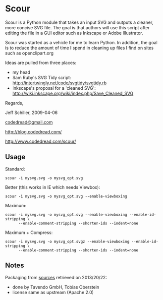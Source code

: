 # Scour

Scour is a Python module that takes an input SVG and outputs a cleaner,
more concise SVG file.  The goal is that authors will use this script after
editing the file in a GUI editor such as Inkscape or Adobe Illustrator.

Scour was started as a vehicle for me to learn Python.  In addition, the goal
is to reduce the amount of time I spend in cleaning up files I find on sites
such as openclipart.org

Ideas are pulled from three places:

  * my head
  * Sam Ruby's SVG Tidy script: http://intertwingly.net/code/svgtidy/svgtidy.rb
  * Inkscape's proposal for a 'cleaned SVG': http://wiki.inkscape.org/wiki/index.php/Save_Cleaned_SVG

Regards,

Jeff Schiller, 2009-04-06

codedread@gmail.com

http://blog.codedread.com/

http://www.codedread.com/scour/

## Usage

Standard:

	scour -i mysvg.svg -o mysvg_opt.svg

Better (this works in IE which needs Viewbox):

	scour -i mysvg.svg -o mysvg_opt.svg --enable-viewboxing

Maximum:

	scour -i mysvg.svg -o mysvg_opt.svg --enable-viewboxing --enable-id-stripping \
          --enable-comment-stripping --shorten-ids --indent=none

Maximum + Compress:

	scour -i mysvg.svg -o mysvg_opt.svgz --enable-viewboxing --enable-id-stripping \
          --enable-comment-stripping --shorten-ids --indent=none

## Notes

Packaging from [sources](http://www.codedread.com/scour/) retrieved on 2013/20/22:

  * done by Tavendo GmbH, Tobias Oberstein
  * license same as upstream (Apache 2.0)
